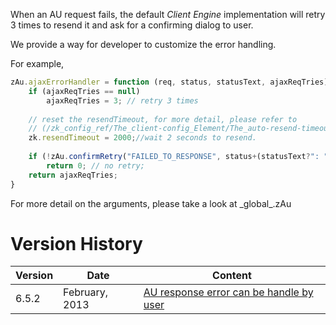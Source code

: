 When an AU request fails, the default *Client Engine* implementation
will retry 3 times to resend it and ask for a confirming dialog to user.

We provide a way for developer to customize the error handling.

For example,

```javascript
zAu.ajaxErrorHandler = function (req, status, statusText, ajaxReqTries) {
    if (ajaxReqTries == null)
        ajaxReqTries = 3; // retry 3 times
        
    // reset the resendTimeout, for more detail, please refer to 
    // (/zk_config_ref/The_client-config_Element/The_auto-resend-timeout_Element 
    zk.resendTimeout = 2000;//wait 2 seconds to resend.
    
    if (!zAu.confirmRetry("FAILED_TO_RESPONSE", status+(statusText?": "+statusText:"")))
        return 0; // no retry;
    return ajaxReqTries;
}
```

For more detail on the arguments, please take a look at
<javadoc directory="jsdoc" method="ajaxErrorHandler(java.lang.Object, int, _global_.String, int)">\_global\_.zAu</javadoc>

# Version History

| Version | Date           | Content                                                                            |
|---------|----------------|------------------------------------------------------------------------------------|
| 6.5.2   | February, 2013 | [AU response error can be handle by user](http://tracker.zkoss.org/browse/ZK-1616) |
